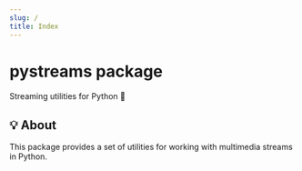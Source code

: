 ```yaml
---
slug: /
title: Index
---
```


# pystreams package

Streaming utilities for Python 🐍

## 💡 About

This package provides a set of utilities for working with multimedia streams in Python.
